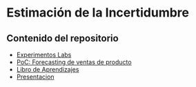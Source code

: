 
# Estimación de la Incertidumbre 

## Contenido del repositorio
* [Experimentos Labs](/BDL/uncertainty_estimation)
* [PoC: Forecasting de ventas de producto](/BDL/forecasting_uncertainty)
* [Libro de Aprendizajes](/BDL/forecasting_uncertainty)
* [Presentacion](https://docs.google.com/presentation/d/1mRkL54FNAwC0YNSKmbeWWg-IJNR2ch6oCLktIXDMjfc)

